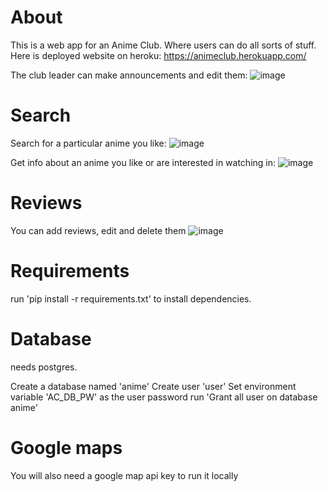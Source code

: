 # About
This is a web app for an Anime Club. Where users can do all sorts of stuff.
Here is deployed website on heroku: https://animeclub.herokuapp.com/

The club leader can make announcements and edit them:
![image](https://user-images.githubusercontent.com/31248132/57827543-60c25580-776d-11e9-9244-e0cf6c311239.png)

# Search 
Search for a particular anime you like:
![image](https://user-images.githubusercontent.com/31248132/57825860-65374000-7766-11e9-9071-8fedb9ede01e.png)

Get info about an anime you like or are interested in watching in:
![image](https://user-images.githubusercontent.com/31248132/57827632-a4b55a80-776d-11e9-9535-c5c7571a69b7.png)

# Reviews
You can add reviews, edit and delete them
![image](https://user-images.githubusercontent.com/31248132/57827831-9ae02700-776e-11e9-8034-f65e453273a5.png)


# Requirements
run 'pip install -r requirements.txt' to install dependencies.

# Database
needs postgres.

Create a database named 'anime'
Create user 'user' 
Set environment variable 'AC_DB_PW' as the user password
run 'Grant all user on database anime'

# Google maps

You will also need a google map api key to run it locally